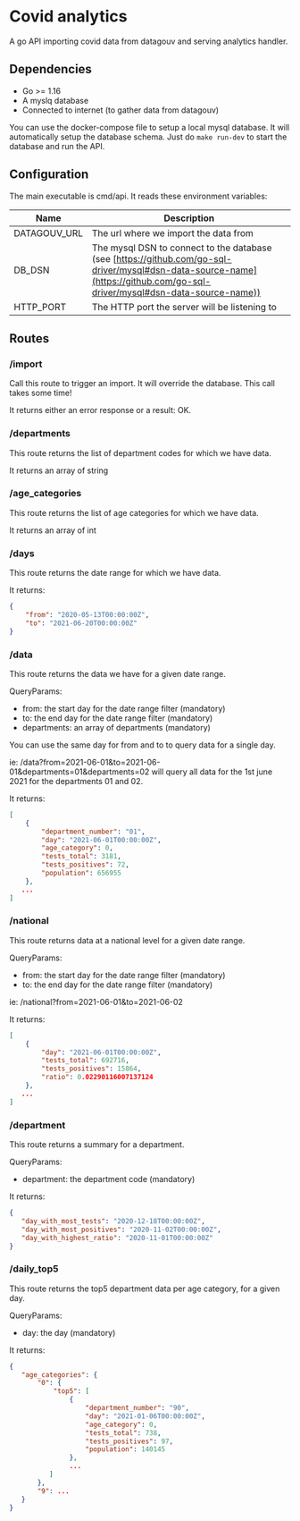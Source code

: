 # Covid analytics

A go API importing covid data from datagouv and serving analytics handler.

## Dependencies

 - Go >= 1.16
 - A myslq database
 - Connected to internet (to gather data from datagouv)
 
You can use the docker-compose file to setup a local mysql database. It will automatically setup the database schema.
Just do `make run-dev` to start the database and run the API.

## Configuration

The main executable is cmd/api. It reads these environment variables:

Name | Description
-----|------------
DATAGOUV_URL | The url where we import the data from
DB_DSN | The mysql DSN to connect to the database (see [https://github.com/go-sql-driver/mysql#dsn-data-source-name](https://github.com/go-sql-driver/mysql#dsn-data-source-name))
HTTP_PORT | The HTTP port the server will be listening to

## Routes

### /import
Call this route to trigger an import. It will override the database.
This call takes some time!

It returns either an error response or a result: OK.

### /departments

This route returns the list of department codes for which we have data.

It returns an array of string

### /age_categories

This route returns the list of age categories for which we have data.

It returns an array of int

### /days

This route returns the date range for which we have data.

It returns:

```json
{
    "from": "2020-05-13T00:00:00Z",
    "to": "2021-06-20T00:00:00Z"
}
```

### /data

This route returns the data we have for a given date range.

QueryParams:
 - from: the start day for the date range filter (mandatory)
 - to: the end day for the date range filter (mandatory)
 - departments: an array of departments (mandatory)

You can use the same day for from and to to query data for a single day.

ie: /data?from=2021-06-01&to=2021-06-01&departments=01&departments=02 will query all data for the 1st june 2021 for the departments 01 and 02.

It returns:

```json
[
    {
        "department_number": "01",
        "day": "2021-06-01T00:00:00Z",
        "age_category": 0,
        "tests_total": 3181,
        "tests_positives": 72,
        "population": 656955
    },
   ...
]
```

### /national

This route returns data at a national level for a given date range.

QueryParams:
 - from: the start day for the date range filter (mandatory)
 - to: the end day for the date range filter (mandatory)

ie: /national?from=2021-06-01&to=2021-06-02

It returns:

```json
[
    {
        "day": "2021-06-01T00:00:00Z",
        "tests_total": 692716,
        "tests_positives": 15864,
        "ratio": 0.02290116007137124
    },
   ...
]
```


### /department

This route returns a summary for a department.

QueryParams:
 - department: the department code (mandatory)

It returns:
 
 ```json
{
    "day_with_most_tests": "2020-12-18T00:00:00Z",
    "day_with_most_positives": "2020-11-02T00:00:00Z",
    "day_with_highest_ratio": "2020-11-01T00:00:00Z"
}
```

### /daily_top5

This route returns the top5 department data per age category, for a given day.

QueryParams:
 - day: the day (mandatory)
 
 It returns:
 
 ```json
{
    "age_categories": {
        "0": {
            "top5": [
                {
                    "department_number": "90",
                    "day": "2021-01-06T00:00:00Z",
                    "age_category": 0,
                    "tests_total": 738,
                    "tests_positives": 97,
                    "population": 140145
                },
                ...
           ]
        },
        "9": ...
    }
 }
```
